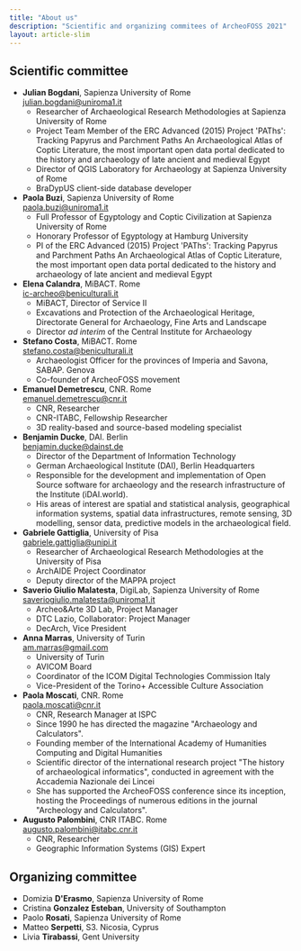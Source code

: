 ```yaml
---
title: "About us"
description: "Scientific and organizing commitees of ArcheoFOSS 2021"
layout: article-slim
---
```


## Scientific committee

- **Julian Bogdani**, Sapienza University of Rome  
  [julian.bogdani@uniroma1.it](mailto:julian.bogdani@uniroma1.it)
  - Researcher of Archaeological Research Methodologies at Sapienza University of Rome
  - Project Team Member of the ERC Advanced (2015) Project 'PAThs': Tracking Papyrus and Parchment Paths An Archaeological Atlas of Coptic Literature, the most important open data portal dedicated to the history and archaeology of late ancient and medieval Egypt
  - Director of QGIS Laboratory for Archaeology at Sapienza University of Rome
  - BraDypUS client-side database developer
- **Paola Buzi**, Sapienza University of Rome  
  [paola.buzi@uniroma1.it](mailto:paola.buzi@uniroma1.it)
  - Full Professor of Egyptology and Coptic Civilization at Sapienza University of Rome
  - Honorary Professor of Egyptology at Hamburg University
  - PI of the ERC Advanced (2015) Project 'PAThs': Tracking Papyrus and Parchment Paths An Archaeological Atlas of Coptic Literature, the most important open data portal dedicated to the history and archaeology of late ancient and medieval Egypt
- **Elena Calandra**, MiBACT. Rome  
  [ic-archeo@beniculturali.it](mailto:ic-archeo@beniculturali.it)
  - MiBACT, Director of Service II
  - Excavations and Protection of the Archaeological Heritage, Directorate General for Archaeology, Fine Arts and Landscape
  - Director _ad interim_ of the Central Institute for Archaeology
- **Stefano Costa**, MiBACT. Rome  
  [stefano.costa@beniculturali.it](mailto:stefano.costa@beniculturali.it)
  - Archaeologist Officer for the provinces of Imperia and Savona, SABAP. Genova
  - Co-founder of ArcheoFOSS movement
- **Emanuel Demetrescu**, CNR. Rome  
  [emanuel.demetrescu@cnr.it](mailto:emanuel.demetrescu@cnr.it)
  - CNR, Researcher
  - CNR-ITABC, Fellowship Researcher
  - 3D reality-based and source-based modeling specialist
- **Benjamin Ducke**, DAI. Berlin  
  [benjamin.ducke@dainst.de](mailto:benjamin.ducke@dainst.de)
  - Director of the Department of Information Technology
  - German Archaeological Institute (DAI), Berlin Headquarters
  - Responsible for the development and implementation of Open Source software for archaeology and the research infrastructure of the Institute (iDAI.world).
  - His areas of interest are spatial and statistical analysis, geographical information systems, spatial data infrastructures, remote sensing, 3D modelling, sensor data, predictive models in the archaeological field.
- **Gabriele Gattiglia**, University of Pisa  
  [gabriele.gattiglia@unipi.it](mailto:gabriele.gattiglia@unipi.it)
  - Researcher of Archaeological Research Methodologies at the University of Pisa
  - ArchAIDE Project Coordinator
  - Deputy director of the MAPPA project
- **Saverio Giulio Malatesta**, DigiLab, Sapienza University of Rome  
  [saveriogiulio.malatesta@uniroma1.it](mailto:saveriogiulio.malatesta@uniroma1.it)
  - Archeo&Arte 3D Lab, Project Manager
  - DTC Lazio, Collaborator: Project Manager
  - DecArch, Vice President
- **Anna Marras**, University of Turin  
  [am.marras@gmail.com](mailto:am.marras@gmail.com)
  - University of Turin
  - AVICOM Board
  - Coordinator of the ICOM Digital Technologies Commission Italy
  - Vice-President of the Torino+ Accessible Culture Association
- **Paola Moscati**, CNR. Rome  
  [paola.moscati@cnr.it](mailto:paola.moscati@cnr.it)
  - CNR, Research Manager at ISPC
  - Since 1990 he has directed the magazine "Archaeology and Calculators".
  - Founding member of the International Academy of Humanities Computing and Digital Humanities
  - Scientific director of the international research project "The history of archaeological informatics", conducted in agreement with the Accademia Nazionale dei Lincei
  - She has supported the ArcheoFOSS conference since its inception, hosting the Proceedings of numerous editions in the journal "Archeology and Calculators".
- **Augusto Palombini**, CNR ITABC. Rome  
  [augusto.palombini@itabc.cnr.it](mailto:augusto.palombini@itabc.cnr.it)
  - CNR, Researcher
  - Geographic Information Systems (GIS) Expert

## Organizing committee

- Domizia **D'Erasmo**, Sapienza University of Rome
- Cristina **Gonzalez Esteban**, University of Southampton
- Paolo **Rosati**, Sapienza University of Rome
- Matteo **Serpetti**, S3. Nicosia, Cyprus
- Livia **Tirabassi**, Gent University

